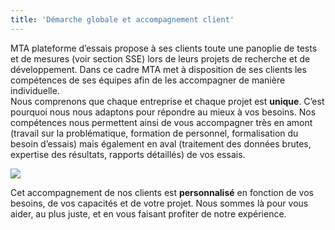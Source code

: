 ```yaml
---
title: 'Démarche globale et accompagnement client'
---
```


MTA plateforme d’essais propose à ses clients toute une panoplie de tests et de mesures (voir section SSE) lors de leurs projets de recherche et de développement. Dans ce cadre MTA met à disposition de ses clients les compétences de ses équipes afin de les accompagner de manière individuelle.  
Nous comprenons que chaque entreprise et chaque projet est **unique**. C’est pourquoi nous nous adaptons pour répondre au mieux à vos besoins. Nos compétences nous permettent ainsi de vous accompagner très en amont (travail sur la problématique, formation de personnel, formalisation du besoin d’essais) mais également en aval (traitement des données brutes, expertise des résultats, rapports détaillés) de vos essais. 

![](https://place.cat/bw/300/200)

Cet accompagnement de nos clients est **personnalisé** en fonction de vos besoins, de vos capacités et de votre projet. Nous sommes là pour vous aider, au plus juste, et en vous faisant profiter de notre expérience.
